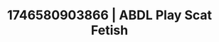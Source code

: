 ---
categories:
- Erotic tension tease
- Erotic audiobooks
- Artistic control
- AI-generated
- Queer kinks
- ASMR
- Bi-curious stories
- Cosplay
image: /assets/images/1746580903866.jpg
layout: post
seo:
  description: Featured content with high-quality ABDL Play, Scat Fetish. HD images
    available.
  keywords: ABDL Play, Scat Fetish
  og_image: /assets/images/1746580903866.jpg
  schema_type: VisualArtwork
tags:
- ABDL Play
- '#1746580903866'
- Scat Fetish
title: 1746580903866 | ABDL Play Scat Fetish
---